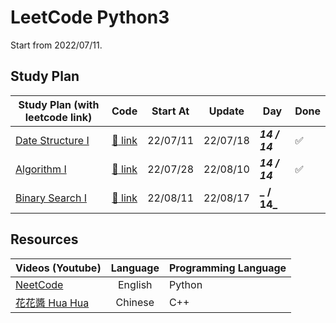 # LeetCode Python3

Start from 2022/07/11.

## Study Plan

| Study Plan (with leetcode link)                                     |               Code               | Start At | Update   | Day           | Done               |
| ------------------------------------------------------------------- | :------------------------------: | -------- | -------- | ------------- | ------------------ |
| [Date Structure I](https://leetcode.com/study-plan/data-structure/) |      [:link: link](./ds-1/)      | 22/07/11 | 22/07/18 | **_14 / 14_** | :white_check_mark: |
| [Algorithm I](https://leetcode.com/study-plan/algorithm/)           |     [:link: link](./algo-1/)     | 22/07/28 | 22/08/10 | **_14 / 14_** | :white_check_mark: |
| [Binary Search I](https://leetcode.com/study-plan/binary-search/)   | [:link: link](./binarysearch-1/) | 22/08/11 | 22/08/17 | **_ / 14_**   |                    |

## Resources

| Videos (Youtube)                                           | Language | Programming Language |
| ---------------------------------------------------------- | :------: | -------------------- |
| [NeetCode](https://www.youtube.com/c/NeetCode)             | English  | Python               |
| [花花醬 Hua Hua](https://www.youtube.com/c/HuaHuaLeetCode) | Chinese  | C++                  |
